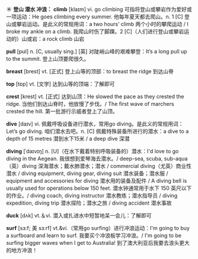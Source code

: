 ☀ <span class="category">**登山 潜水 冲浪：**</span>
<span class="vocabulary">**climb**</span> [klaɪm] 
<span class="definition">vi. go climbing 可指将登山或攀岩作为爱好或一项运动：</span>He goes climbing every summer. 他每年夏天都去爬山。<span class="definition">n. 1 [C] 登山或攀岩运动。是此义的常规用词：</span>a two hours’ climb 两个小时的攀爬运动 / I broke my ankle on a climb. 我爬山时伤了脚踝。<span class="definition">2 [C]（人们进行登山或攀岩运动的）山或岩：</span>a rock climb 山岩

<span class="vocabulary">**pull**</span> [pʊl] 
<span class="definition">n. [C, usually sing.] [英] 对陡峭山峰的艰难攀登：</span>It’s a long pull up to the summit. 登上山顶要爬很久。

<span class="vocabulary">**breast**</span> [brest] 
<span class="definition">vt. [正式] 登上山等的顶部：</span>to breast the ridge 到达山脊

<span class="vocabulary">**top**</span> [tɒp] 
<span class="definition">vt. [文学] 达到山等的顶端：</span>了解即可
           
<span class="vocabulary">**crest**</span> [krest]
<span class="definition">vt. [正式] 达到山顶：</span>He slowed the pace as they crested the ridge. 当他们到达山脊时，他放慢了步伐。/ The first wave of marchers crested the hill. 第一批游行示威者登上了山顶。

<span class="vocabulary">**dive**</span> [daɪv] 
<span class="definition">vi. 佩戴呼吸设备进行潜水，常用go diving。是此义的常规用词：</span>Let’s go diving. 咱们潜水去吧。<span class="definition">n. [C] 佩戴特殊装备所进行的潜水：</span>a dive to a depth of 15 metres 潜到水下15米 / a deep dive 深潜 
           
<span class="vocabulary">**diving**</span> [ˈdaɪvɪŋ]
<span class="definition">n. [U]（在水下戴着特别呼吸装备的）潜水：</span>I'd love to go diving in the Aegean. 我很想到爱琴海去潜水。/ deep-sea, scuba, sub-aqua（英）diving 深海潜水；戴水肺潜水；潜水 / commercial diving（尤英）商业性潜水 / diving equipment, diving gear, diving suit 潜水装备；潜水服 / equipment and accessories for diving 潜水用的装备及配件 / A diving bell is usually used for operations below 150 feet. 潜水钟通常用于水下 150 英尺以下的作业。/ diving coach, diving instructor 潜水教练；潜水指导员 / diving expedition, diving trip 潜水探险；潜水之旅 / diving accident 潜水事故

<span class="vocabulary">**duck**</span> [dʌk] 
<span class="definition">vt.＆vi. 潜入或扎进水中短暂地呆一会儿：</span>了解即可

<span class="vocabulary">**surf**</span> [sɜ:f; 美 sɜ:rf]
<span class="definition">vt.&vi.（常用go surfing）进行冲浪运动：</span>I'm going to buy a surfboard and learn to surf. 我要买个冲浪板学习冲浪。/ I'm going to be surfing bigger waves when I get to Australia! 到了澳大利亚后我要去浪头更大的地方冲浪！

